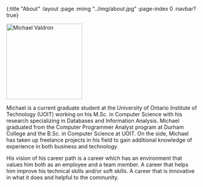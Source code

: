{:title "About"
 :layout :page
 :mimg "../img/about.jpg"
 :page-index 0
 :navbar? true}

<div class="text-center">
<img src="../img/profile1.jpg" alt="Michael Valdron" title="Michael Valdron" class="img-fluid img-profile rounded-circle mx-auto mb-2" style="width: 200px;" />
</div>

Michael is a current graduate student at the University of Ontario Institute of Technology (UOIT) working on his M.Sc. in Computer Science with his research specializing in Databases and Information Analysis. Michael graduated from the Computer Programmer Analyst program at Durham College and the B.Sc. in Computer Science at UOIT. On the side, Michael has taken up freelance projects in his field to gain additional knowledge of experience in both business and technology.

His vision of his career path is a career which has an environment that values him both as an employee and a team member. A career that helps him improve his technical skills and/or soft skills. A career that is innovative in what it does and helpful to the community.
